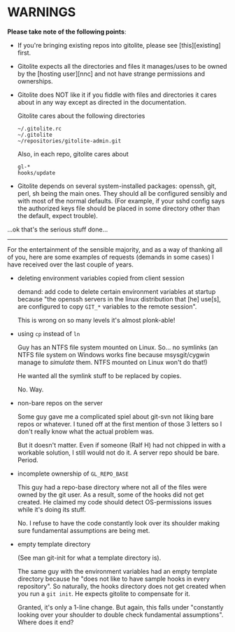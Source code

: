 # WARNINGS

**Please take note of the following points**:

  * If you're bringing existing repos into gitolite, please see
    [this][existing] first.

  * Gitolite expects all the directories and files it manages/uses to be owned
    by the [hosting user][nnc] and not have strange permissions and
    ownerships.

  * Gitolite does NOT like it if you fiddle with files and directories it
    cares about in any way except as directed in the documentation.

    Gitolite cares about the following directories

        ~/.gitolite.rc
        ~/.gitolite
        ~/repositories/gitolite-admin.git

    Also, in each repo, gitolite cares about

        gl-*
        hooks/update

  * Gitolite depends on several system-installed packages: openssh, git, perl,
    sh being the main ones.  They should all be configured sensibly and with
    most of the normal defaults.  (For example, if your sshd config says the
    authorized keys file should be placed in some directory other than the
    default, expect trouble).

...ok that's the serious stuff done...

----

For the entertainment of the sensible majority, and as a way of thanking all
of you, here are some examples of requests (demands in some cases) I have
received over the last couple of years.

  * deleting environment variables copied from client session

    demand: add code to delete certain environment variables at startup
    because "the openssh servers in the linux distribution that [he] use[s],
    are configured to copy `GIT_*` variables to the remote session".

    This is wrong on so many levels it's almost plonk-able!

  * using `cp` instead of `ln`

    Guy has an NTFS file system mounted on Linux.  So... no symlinks (an NTFS
    file system on Windows works fine because msysgit/cygwin manage to
    *simulate* them.  NTFS mounted on Linux won't do that!)

    He wanted all the symlink stuff to be replaced by copies.

    No. Way.

  * non-bare repos on the server

    Some guy gave me a complicated spiel about git-svn not liking bare repos
    or whatever.  I tuned off at the first mention of those 3 letters so I
    don't really know what the actual problem was.

    But it doesn't matter.  Even if someone (Ralf H) had not chipped in with a
    workable solution, I still would not do it.  A server repo should be bare.
    Period.

  * incomplete ownership of `GL_REPO_BASE`

    This guy had a repo-base directory where not all of the files were owned
    by the git user.  As a result, some of the hooks did not get created.  He
    claimed my code should detect OS-permissions issues while it's doing its
    stuff.

    No.  I refuse to have the code constantly look over its shoulder making
    sure fundamental assumptions are being met.

  * empty template directory

    (See man git-init for what a template directory is).

    The same guy with the environment variables had an empty template
    directory because he "does not like to have sample hooks in every
    repository".  So naturally, the hooks directory does not get created when
    you run a `git init`.  He expects gitolite to compensate for it.

    Granted, it's only a 1-line change.  But again, this falls under
    "constantly looking over your shoulder to double check fundamental
    assumptions".  Where does it end?
